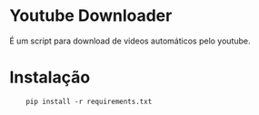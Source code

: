 # Youtube Downloader 

É um script para download de videos automáticos pelo youtube.

# Instalação 

```
    pip install -r requirements.txt
```